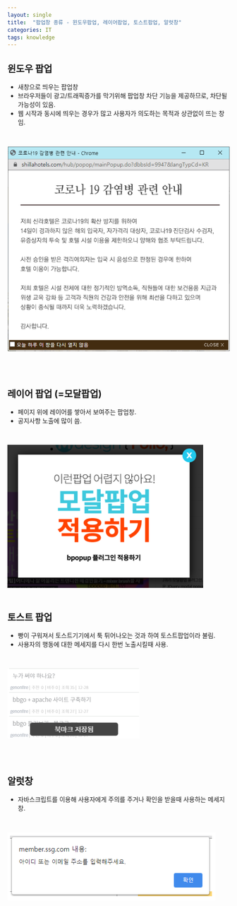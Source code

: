 ```yaml
---
layout: single
title:  "팝업창 종류 - 윈도우팝업, 레이어팝업, 토스트팝업, 알럿창"
categories: IT
tags: knowledge
---
```


## 윈도우 팝업
- 새창으로 띄우는 팝업창
- 브라우저들이 광고/트래픽증가를 막기위해 팝업창 차단 기능을 제공하므로, 차단될 가능성이 있음.
- 웹 시작과 동시에 띄우는 경우가 많고 사용자가 의도하는 목적과 상관없이 뜨는 창임.

<br/>

![윈도우 팝업](/images/2022-07-30-window.png)

<br/><br/>

## 레이어 팝업 (=모달팝업)
- 페이지 위에 레이어를 쌓아서 보여주는 팝업창. 
- 공지사항 노출에 많이 씀.

<br/>

![레이어 팝업](/images/2022-07-30-modal.png)
<br/><br/>

## 토스트 팝업
- 빵이 구워져서 토스트기기에서 툭 튀어나오는 것과 하여 토스트팝업이라 불림.
- 사용자의 행동에 대한 메세지를 다시 한번 노출시킬때 사용.

<br/>

![토스트 팝업](/images/2022-07-30-toast.png)

<br/><br/>

## 알럿창
- 자바스크립트를 이용해 사용자에게 주의를 주거나 확인을 받을때 사용하는 메세지창.

<br/>

![알럿창](/images/2022-07-30-alert.png)
